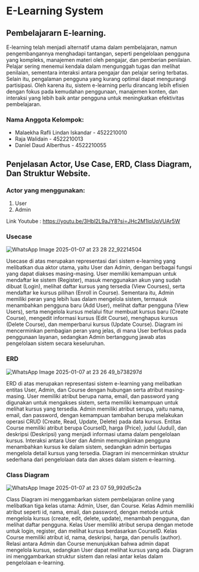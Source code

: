 # E-Learning System
## Pembelajararn E-learning.
E-learning telah menjadi alternatif utama dalam pembelajaran, namun pengembangannya menghadapi tantangan, seperti pengelolaan pengguna yang kompleks, manajemen materi oleh pengajar, dan pemberian penilaian. Pelajar sering menemui kendala dalam mengunggah tugas dan melihat penilaian, sementara interaksi antara pengajar dan pelajar sering terbatas. Selain itu, pengalaman pengguna yang kurang optimal dapat mengurangi partisipasi. Oleh karena itu, sistem e-learning perlu dirancang lebih efisien dengan fokus pada kemudahan penggunaan, manajemen konten, dan interaksi yang lebih baik antar pengguna untuk meningkatkan efektivitas pembelajaran.

### Nama Anggota Kelompok:

- Malaekha Rafli Lindan Iskandar - 4522210010
- Raja Walidain - 4522210013
- Daniel Daud Alberthus - 4522210055

## Penjelasan Actor, Use Case, ERD, Class Diagram, Dan Struktur Website. 

### Actor yang menggunakan:
1. User
2. Admin

Link Youtube : 
https://youtu.be/3Hbl2L9aJY8?si=JHc2M1lqUqVUAr5W
### Usecase
![WhatsApp Image 2025-01-07 at 23 28 22_92214504](https://github.com/user-attachments/assets/881fb0a6-7a75-4697-8d6a-71c47ed8a449)

Usecase di atas merupakan representasi dari sistem e-learning yang melibatkan dua aktor utama, yaitu User dan Admin, dengan berbagai fungsi yang dapat diakses masing-masing. User memiliki kemampuan untuk mendaftar ke sistem (Register), masuk menggunakan akun yang sudah dibuat (Login), melihat daftar kursus yang tersedia (View Courses), serta mendaftar ke kursus pilihan (Enroll in Course). Sementara itu, Admin memiliki peran yang lebih luas dalam mengelola sistem, termasuk menambahkan pengguna baru (Add User), melihat daftar pengguna (View Users), serta mengelola kursus melalui fitur membuat kursus baru (Create Course), mengedit informasi kursus (Edit Course), menghapus kursus (Delete Course), dan memperbarui kursus (Update Course). Diagram ini mencerminkan pembagian peran yang jelas, di mana User berfokus pada penggunaan layanan, sedangkan Admin bertanggung jawab atas pengelolaan sistem secara keseluruhan.

### ERD
![WhatsApp Image 2025-01-07 at 23 26 49_b738297d](https://github.com/user-attachments/assets/0ddd7c47-eedf-44e8-9251-86714ba95e52)

ERD di atas merupakan representasi sistem e-learning yang melibatkan entitas User, Admin, dan Course dengan hubungan serta atribut masing-masing. User memiliki atribut berupa nama, email, dan password yang digunakan untuk mengakses sistem, serta memiliki kemampuan untuk melihat kursus yang tersedia. Admin memiliki atribut serupa, yaitu nama, email, dan password, dengan kemampuan tambahan berupa melakukan operasi CRUD (Create, Read, Update, Delete) pada data kursus. Entitas Course memiliki atribut berupa CourseID, harga (Price), judul (Judul), dan deskripsi (Deskripsi) yang menjadi informasi utama dalam pengelolaan kursus. Interaksi antara User dan Admin memungkinkan pengguna menambahkan kursus ke dalam sistem, sedangkan admin bertugas mengelola detail kursus yang tersedia. Diagram ini mencerminkan struktur sederhana dari pengelolaan data dan akses dalam sistem e-learning.


### Class Diagram
![WhatsApp Image 2025-01-07 at 23 07 59_992d5c2a](https://github.com/user-attachments/assets/6e48f966-1dd6-4678-a8f9-42ce770d8bca)

Class Diagram ini menggambarkan sistem pembelajaran online yang melibatkan tiga kelas utama: Admin, User, dan Course. Kelas Admin memiliki atribut seperti id, nama, email, dan password, dengan metode untuk mengelola kursus (create, edit, delete, update), menambah pengguna, dan melihat daftar pengguna. Kelas User memiliki atribut serupa dengan metode untuk login, register, dan melihat kursus berdasarkan CourseID. Kelas Course memiliki atribut id, nama, deskripsi, harga, dan penulis (author). Relasi antara Admin dan Course menunjukkan bahwa admin dapat mengelola kursus, sedangkan User dapat melihat kursus yang ada. Diagram ini menggambarkan struktur sistem dan relasi antar kelas dalam pengelolaan e-learning.
